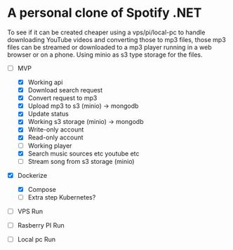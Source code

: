 # A personal clone of Spotify .NET
To see if it can be created cheaper using a vps/pi/local-pc to handle downloading YouTube videos and converting those to mp3 files, those mp3 files can be streamed or downloaded to a mp3 player running in a web browser or on a phone. Using minio as s3 type storage for the files.

- [ ] MVP
  - [x]   Working api
    - [x] Download search request
    - [x] Convert request to mp3
    - [x] Upload mp3 to s3 (minio) -> mongodb
    - [x] Update status   
  - [x]   Working s3 storage (minio) -> mongodb
    - [x] Write-only account
    - [x] Read-only account   
  - [ ]   Working player
    - [x] Search music sources etc youtube etc
    - [ ] Stream song from s3 storage (minio)   
- [x] Dockerize
  - [x] Compose
  - [ ] Extra step Kubernetes?  
- [ ] VPS Run
- [ ] Rasberry PI Run
- [ ] Local pc Run

